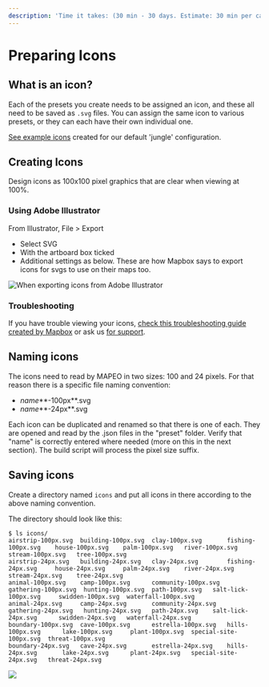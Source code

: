 ```yaml
---
description: 'Time it takes: (30 min - 30 days. Estimate: 30 min per category)'
---
```


# Preparing Icons

## What is an icon?

Each of the presets you create needs to be assigned an icon, and these all need to be saved as `.svg` files. You can assign the same icon to various presets, or they can each have their own individual one.

[See example icons](https://github.com/digidem/mapeo-default-settings/tree/master/icons) created for our default 'jungle' configuration.

## Creating Icons

Design icons as 100x100 pixel graphics that are clear when viewing at 100%.

### Using Adobe Illustrator

From Illustrator, File &gt; Export

* Select SVG
* With the artboard box ticked
* Additional settings as below. These are how Mapbox says to export icons for svgs to use on their maps too.

![When exporting icons from Adobe Illustrator](https://github.com/gmaclennan/mapeo-docs/tree/b895606f8de0f8e815b04194aee0b28148c70b7a/docs/en/.gitbook/assets/screen_shot_2019-04-15_at_4.47.37_pm.png)

### Troubleshooting

If you have trouble viewing your icons, [check this troubleshooting guide created by Mapbox](https://docs.mapbox.com/help/troubleshooting/studio-svg-upload-errors/) or ask us [for support](../get-support.md).

## Naming icons

The icons need to read by MAPEO in two sizes: 100 and 24 pixels. For that reason there is a specific file naming convention:

* _name_\*\*-100px\*\*.svg
* _name_\*\*-24px\*\*.svg

Each icon can be duplicated and renamed so that there is one of each. They are opened and read by the .json files in the "preset" folder. Verify that "name" is correctly entered where needed \(more on this in the next section\). The build script will process the pixel size suffix.

## Saving icons

Create a directory named `icons` and put all icons in there according to the above naming convention.

The directory should look like this:

```text
$ ls icons/
airstrip-100px.svg  building-100px.svg  clay-100px.svg       fishing-100px.svg    house-100px.svg    palm-100px.svg   river-100px.svg         stream-100px.svg   tree-100px.svg
airstrip-24px.svg   building-24px.svg   clay-24px.svg        fishing-24px.svg     house-24px.svg     palm-24px.svg    river-24px.svg          stream-24px.svg    tree-24px.svg
animal-100px.svg    camp-100px.svg      community-100px.svg  gathering-100px.svg  hunting-100px.svg  path-100px.svg   salt-lick-100px.svg     swidden-100px.svg  waterfall-100px.svg
animal-24px.svg     camp-24px.svg       community-24px.svg   gathering-24px.svg   hunting-24px.svg   path-24px.svg    salt-lick-24px.svg      swidden-24px.svg   waterfall-24px.svg
boundary-100px.svg  cave-100px.svg      estrella-100px.svg   hills-100px.svg      lake-100px.svg     plant-100px.svg  special-site-100px.svg  threat-100px.svg
boundary-24px.svg   cave-24px.svg       estrella-24px.svg    hills-24px.svg       lake-24px.svg      plant-24px.svg   special-site-24px.svg   threat-24px.svg
```

![](https://github.com/gmaclennan/mapeo-docs/tree/b895606f8de0f8e815b04194aee0b28148c70b7a/docs/en/.gitbook/assets/screenshot-from-2020-03-18-16-45-27.png)

